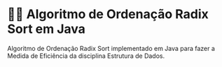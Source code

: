 # 👩‍💻 Algoritmo de Ordenação Radix Sort em Java
Algoritmo de Ordenação Radix Sort implementado em Java para fazer a Medida de Eficiência da disciplina Estrutura de Dados.
